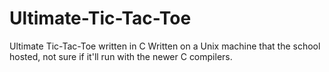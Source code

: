 # Ultimate-Tic-Tac-Toe
Ultimate Tic-Tac-Toe written in C
Written on a Unix machine that the school hosted, not sure if it'll run with the newer C compilers.
